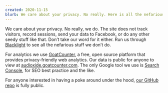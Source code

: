 ```yaml
---
created: 2020-11-15
blurb: We care about your privacy. No really. Here is all the nefarious stuff Audioxide doesn’t (and will never) do with visitors’ data.
---
```


We care about your privacy. No really, we do. The site does not track visitors, record sessions, send your data to Facebook, or do any other seedy stuff like that. Don’t take our word for it either. Run us through [Blacklight](https://themarkup.org/blacklight?url=audioxide.com) to see all the nefarious stuff we don’t do. 

For analytics we use [GoatCounter](https://www.goatcounter.com/), a free, open source platform that provides privacy-friendly web analytics. Our data is public for anyone to view at [audioxide.goatcounter.com](https://audioxide.goatcounter.com). The only Google tool we use is [Search Console](https://search.google.com/search-console/), for SEO best practice and the like.

For anyone interested in having a poke around under the hood, [our GitHub repo](https://github.com/audioxide) is fully public.
